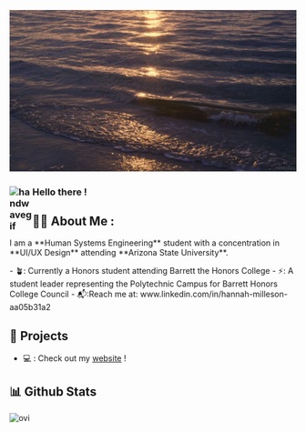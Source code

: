 ![Banner Gif](giphy.gif)
### <img alt="handwavegif" src="https://user-images.githubusercontent.com/39513876/112366216-8cfe7400-8cfe-11eb-8116-7d3dbae20e97.gif" width='40' align="left"/> Hello there !

## 👩‍💼 About Me :
 <div>
  I am a **Human Systems Engineering** student with a concentration in **UI/UX Design** attending **Arizona State University**. 
  </div>
 <p></p>
- 🪴: Currently a Honors student attending Barrett the Honors College
- ⚡: A student leader representing the Polytechnic Campus for Barrett Honors College Council
- 📬:Reach me at: www.linkedin.com/in/hannah-milleson-aa05b31a2
 </p>

## 🎨 Projects
- 💻 : Check out my <u>[website]([https://hannahymilleson.wixsite.com/webfolio/projects-6])</u> !


## 📊 Github Stats
<img src="https://github-readme-stats.vercel.app/api/top-langs?username=madushadhanushka&show_icons=true&locale=en&layout=compact&theme=chartreuse-dark" alt="ovi" />
